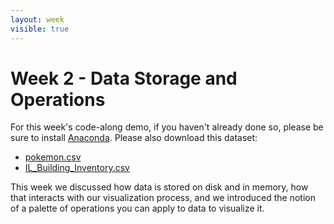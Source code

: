 ```yaml
---
layout: week
visible: true
---
```


# Week 2 - Data Storage and Operations

For this week's code-along demo, if you haven't already done so, please be sure to install [Anaconda](https://www.anaconda.com/). Please also download this dataset:

 * [pokemon.csv](http://virdir.ncsa.illinois.edu/NCSAvis/public/is590dv/pokemon.csv)
 * [IL_Building_Inventory.csv](http://virdir.ncsa.illinois.edu/NCSAvis/public/is590dv/IL_Building_Inventory.csv)

This week we discussed how data is stored on disk and in memory, how that
interacts with our visualization process, and we introduced the notion of a
palette of operations you can apply to data to visualize it.

